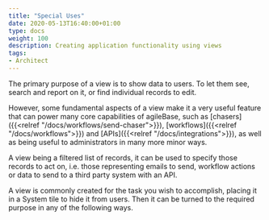 ```yaml
---
title: "Special Uses"
date: 2020-05-13T16:40:00+01:00
type: docs
weight: 100
description: Creating application functionality using views
tags:
- Architect
---
```

The primary purpose of a view is to show data to users. To let them see, search and report on it, or find individual records to edit.

However, some fundamental aspects of a view make it a very useful feature that can power many core capabilities of agileBase, such as [chasers]({{<relref "/docs/workflows/send-chaser">}}), [workflows]({{<relref "/docs/workflows">}}) and [APIs]({{<relref "/docs/integrations">}}), as well as being useful to administrators in many more minor ways.

A view being a filtered list of records, it can be used to specify those records to act on, i.e. those representing emails to send, workflow actions or data to send to a third party system with an API.

A view is commonly created for the task you wish to accomplish, placing it in a System tile to hide it from users. Then it can be turned to the required purpose in any of the following ways.


